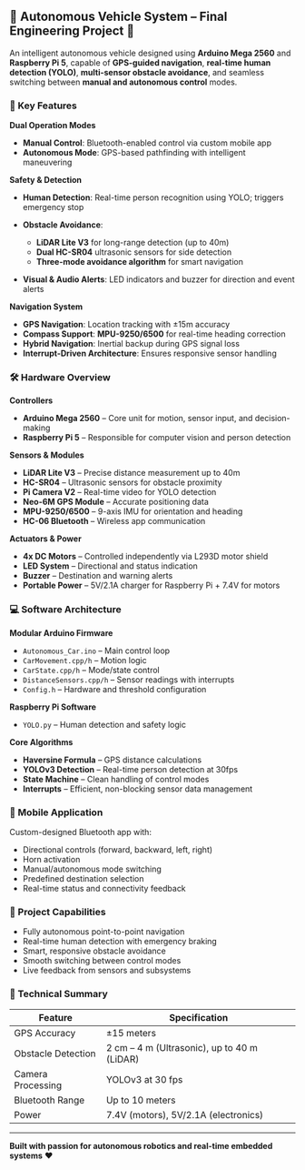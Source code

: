 
## 🚗 Autonomous Vehicle System – Final Engineering Project 🤖

An intelligent autonomous vehicle designed using **Arduino Mega 2560** and **Raspberry Pi 5**, capable of **GPS-guided navigation**, **real-time human detection (YOLO)**, **multi-sensor obstacle avoidance**, and seamless switching between **manual and autonomous control** modes.


### 🚀 Key Features

**Dual Operation Modes**

* **Manual Control**: Bluetooth-enabled control via custom mobile app
* **Autonomous Mode**: GPS-based pathfinding with intelligent maneuvering

**Safety & Detection**

* **Human Detection**: Real-time person recognition using YOLO; triggers emergency stop
* **Obstacle Avoidance**:

  * **LiDAR Lite V3** for long-range detection (up to 40m)
  * **Dual HC-SR04** ultrasonic sensors for side detection
  * **Three-mode avoidance algorithm** for smart navigation
* **Visual & Audio Alerts**: LED indicators and buzzer for direction and event alerts

**Navigation System**

* **GPS Navigation**: Location tracking with ±15m accuracy
* **Compass Support**: **MPU-9250/6500** for real-time heading correction
* **Hybrid Navigation**: Inertial backup during GPS signal loss
* **Interrupt-Driven Architecture**: Ensures responsive sensor handling


### 🛠 Hardware Overview

**Controllers**

* **Arduino Mega 2560** – Core unit for motion, sensor input, and decision-making
* **Raspberry Pi 5** – Responsible for computer vision and person detection

**Sensors & Modules**

* **LiDAR Lite V3** – Precise distance measurement up to 40m
* **HC-SR04** – Ultrasonic sensors for obstacle proximity
* **Pi Camera V2** – Real-time video for YOLO detection
* **Neo-6M GPS Module** – Accurate positioning data
* **MPU-9250/6500** – 9-axis IMU for orientation and heading
* **HC-06 Bluetooth** – Wireless app communication

**Actuators & Power**

* **4x DC Motors** – Controlled independently via L293D motor shield
* **LED System** – Directional and status indication
* **Buzzer** – Destination and warning alerts
* **Portable Power** – 5V/2.1A charger for Raspberry Pi + 7.4V for motors


### 💻 Software Architecture

**Modular Arduino Firmware**

* `Autonomous_Car.ino` – Main control loop
* `CarMovement.cpp/h` – Motion logic
* `CarState.cpp/h` – Mode/state control
* `DistanceSensors.cpp/h` – Sensor readings with interrupts
* `Config.h` – Hardware and threshold configuration

**Raspberry Pi Software**

* `YOLO.py` – Human detection and safety logic

**Core Algorithms**

* **Haversine Formula** – GPS distance calculations
* **YOLOv3 Detection** – Real-time person detection at 30fps
* **State Machine** – Clean handling of control modes
* **Interrupts** – Efficient, non-blocking sensor data management


### 📱 Mobile Application

Custom-designed Bluetooth app with:

* Directional controls (forward, backward, left, right)
* Horn activation
* Manual/autonomous mode switching
* Predefined destination selection
* Real-time status and connectivity feedback

### 🎯 Project Capabilities

* Fully autonomous point-to-point navigation
* Real-time human detection with emergency braking
* Smart, responsive obstacle avoidance
* Smooth switching between control modes
* Live feedback from sensors and subsystems


### 🔧 Technical Summary

| Feature            | Specification                               |
| ------------------ | ------------------------------------------- |
| GPS Accuracy       | ±15 meters                                  |
| Obstacle Detection | 2 cm – 4 m (Ultrasonic), up to 40 m (LiDAR) |
| Camera Processing  | YOLOv3 at 30 fps                            |
| Bluetooth Range    | Up to 10 meters                             |
| Power              | 7.4V (motors), 5V/2.1A (electronics)        |

---

**Built with passion for autonomous robotics and real-time embedded systems** ❤️


